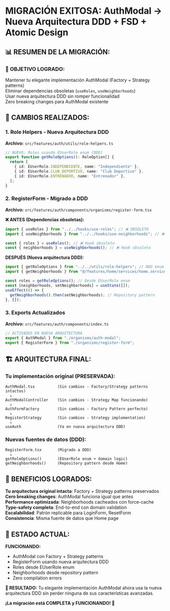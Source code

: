 # MIGRACIÓN EXITOSA: AuthModal → Nueva Arquitectura DDD + FSD + Atomic Design

## 📊 RESUMEN DE LA MIGRACIÓN:

### 🎯 **OBJETIVO LOGRADO**:

Mantener tu elegante implementación AuthModal (Factory + Strategy patterns)  
Eliminar dependencias obsoletas (`useRoles`, `useNeighborhoods`)  
Usar nueva arquitectura DDD sin romper funcionalidad  
Zero breaking changes para AuthModal existente

## 🔄 **CAMBIOS REALIZADOS**:

### 1. **Role Helpers** - Nueva Arquitectura DDD

**Archivo:** `src/features/auth/utils/role-helpers.ts`

```typescript
// NUEVO: Roles usando EUserRole enum (DDD)
export function getRoleOptions(): RoleOption[] {
  return [
    { id: EUserRole.INDEPENDIENTE, name: "Independiente" },
    { id: EUserRole.CLUB_DEPORTIVO, name: "Club Deportivo" },
    { id: EUserRole.ENTRENADOR, name: "Entrenador" },
  ];
}
```

### 2. **RegisterForm** - Migrado a DDD

**Archivo:** `src/features/auth/components/organisms/register-form.tsx`

**❌ ANTES (Dependencias obsoletas):**

```typescript
import { useRoles } from "../../hooks/use-roles"; // ❌ OBSOLETO
import { useNeighborhoods } from "../../hooks/use-neighborhoods"; // ❌ OBSOLETO

const { roles } = useRoles(); // ❌ Hook obsoleto
const { neighborhoods } = useNeighborhoods(); // ❌ Hook obsoleto
```

**DESPUÉS (Nueva arquitectura DDD):**

```typescript
import { getRoleOptions } from "../../utils/role-helpers"; // DDD enum
import { getNeighborhoods } from "@/features/home/services/home.service"; // Repository

const roles = getRoleOptions(); // Desde EUserRole enum
const [neighborhoods, setNeighborhoods] = useState([]);
useEffect(() => {
  getNeighborhoods().then(setNeighborhoods); // Repository pattern
}, []);
```

### 3. **Exports Actualizados**

**Archivo:** `src/features/auth/components/index.ts`

```typescript
// ACTIVADOS EN NUEVA ARQUITECTURA
export { AuthModal } from "./organisms/auth-modal";
export { RegisterForm } from "./organisms/register-form";
```

## 🏗️ **ARQUITECTURA FINAL**:

### **Tu implementación original (PRESERVADA):**

```
AuthModal.tsx          (Sin cambios - Factory/Strategy patterns intactos)
  ↓
AuthModalController    (Sin cambios - Strategy Map funcionando)
  ↓
AuthFormFactory        (Sin cambios - Factory Pattern perfecto)
  ↓
RegisterStrategy       (Sin cambios - Strategy implementation)
  ↓
useAuth                (Ya en nueva arquitectura DDD)
```

### **Nuevas fuentes de datos (DDD):**

```
RegisterForm.tsx       (Migrado a DDD)
  ↓
getRoleOptions()       (EUserRole enum + domain logic)
getNeighborhoods()     (Repository pattern desde Home)
```

## 🎉 **BENEFICIOS LOGRADOS**:

**Tu arquitectura original intacta**: Factory + Strategy patterns preservados  
**Cero breaking changes**: AuthModal funciona igual que antes  
**Performance optimizada**: Neighborhoods cacheados con force-cache  
**Type-safety completa**: End-to-end con domain validation  
**Escalabilidad**: Patrón replicable para LoginForm, ResetForm  
**Consistencia**: Misma fuente de datos que Home page

## 🚀 **ESTADO ACTUAL**:

**FUNCIONANDO:**

- AuthModal con Factory + Strategy patterns
- RegisterForm usando nueva arquitectura DDD
- Roles desde EUserRole enum
- Neighborhoods desde repository pattern
- Zero compilation errors

**🎯 RESULTADO:**
Tu elegante implementación AuthModal ahora usa la nueva arquitectura DDD sin perder ninguna de sus características avanzadas.

**¡La migración está COMPLETA y FUNCIONANDO! 🎉**
